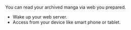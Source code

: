 You can read your archived manga via web you prepared.

- Wake up your web server.
- Access from your device like smart phone or tablet.

